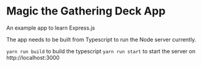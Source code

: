 # Magic the Gathering Deck App
An example app to learn Express.js

The app needs to be built from Typescript to run the Node server currently.

`yarn run build` to build the typescript 
`yarn run start` to start the server on http://localhost:3000